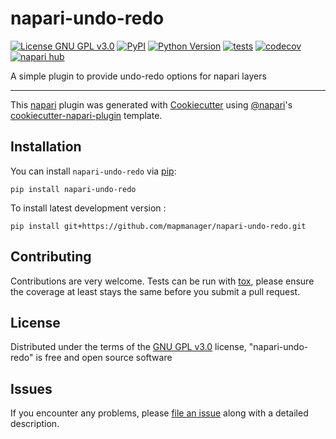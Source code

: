 # napari-undo-redo

[![License GNU GPL v3.0](https://img.shields.io/pypi/l/napari-undo-redo.svg?color=green)](https://github.com/mapmanager/napari-undo-redo/raw/main/LICENSE)
[![PyPI](https://img.shields.io/pypi/v/napari-undo-redo.svg?color=green)](https://pypi.org/project/napari-undo-redo)
[![Python Version](https://img.shields.io/pypi/pyversions/napari-undo-redo.svg?color=green)](https://python.org)
[![tests](https://github.com/mapmanager/napari-undo-redo/workflows/tests/badge.svg)](https://github.com/mapmanager/napari-undo-redo/actions)
[![codecov](https://codecov.io/gh/mapmanager/napari-undo-redo/branch/main/graph/badge.svg)](https://codecov.io/gh/mapmanager/napari-undo-redo)
[![napari hub](https://img.shields.io/endpoint?url=https://api.napari-hub.org/shields/napari-undo-redo)](https://napari-hub.org/plugins/napari-undo-redo)

A simple plugin to provide undo-redo options for napari layers

----------------------------------

This [napari] plugin was generated with [Cookiecutter] using [@napari]'s [cookiecutter-napari-plugin] template.

<!--
Don't miss the full getting started guide to set up your new package:
https://github.com/napari/cookiecutter-napari-plugin#getting-started

and review the napari docs for plugin developers:
https://napari.org/plugins/index.html
-->

## Installation

You can install `napari-undo-redo` via [pip]:

    pip install napari-undo-redo



To install latest development version :

    pip install git+https://github.com/mapmanager/napari-undo-redo.git


## Contributing

Contributions are very welcome. Tests can be run with [tox], please ensure
the coverage at least stays the same before you submit a pull request.

## License

Distributed under the terms of the [GNU GPL v3.0] license,
"napari-undo-redo" is free and open source software

## Issues

If you encounter any problems, please [file an issue] along with a detailed description.

[napari]: https://github.com/napari/napari
[Cookiecutter]: https://github.com/audreyr/cookiecutter
[@napari]: https://github.com/napari
[MIT]: http://opensource.org/licenses/MIT
[BSD-3]: http://opensource.org/licenses/BSD-3-Clause
[GNU GPL v3.0]: http://www.gnu.org/licenses/gpl-3.0.txt
[GNU LGPL v3.0]: http://www.gnu.org/licenses/lgpl-3.0.txt
[Apache Software License 2.0]: http://www.apache.org/licenses/LICENSE-2.0
[Mozilla Public License 2.0]: https://www.mozilla.org/media/MPL/2.0/index.txt
[cookiecutter-napari-plugin]: https://github.com/napari/cookiecutter-napari-plugin

[file an issue]: https://github.com/mapmanager/napari-undo-redo/issues

[napari]: https://github.com/napari/napari
[tox]: https://tox.readthedocs.io/en/latest/
[pip]: https://pypi.org/project/pip/
[PyPI]: https://pypi.org/
